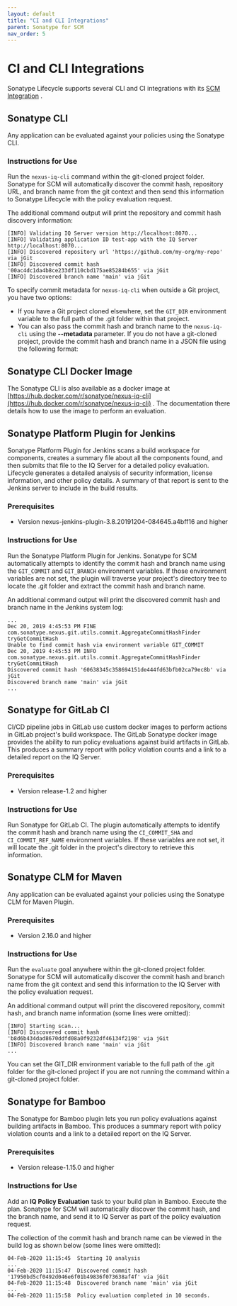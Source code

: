 ```yaml
---
layout: default
title: "CI and CLI Integrations"
parent: Sonatype for SCM
nav_order: 5
---
```


# CI and CLI Integrations

Sonatype Lifecycle supports several CLI and CI integrations with its [SCM Integration](#UUID-32a5d718-bd65-9f34-bba7-704ac47a7a54) .

## Sonatype CLI

Any application can be evaluated against your policies using the Sonatype CLI.

### Instructions for Use

Run the `nexus-iq-cli` command within the git-cloned project folder. Sonatype for SCM will automatically discover the commit hash, repository URL, and branch name from the git context and then send this information to Sonatype Lifecycle with the policy evaluation request.

The additional command output will print the repository and commit hash discovery information:

```
[INFO] Validating IQ Server version http://localhost:8070...
[INFO] Validating application ID test-app with the IQ Server http://localhost:8070...
[INFO] Discovered repository url 'https://github.com/my-org/my-repo' via jGit
[INFO] Discovered commit hash '00ac4dc1da4b8ce233df110cbd175ae85284b655' via jGit
[INFO] Discovered branch name 'main' via jGit
```

To specify commit metadata for `nexus-iq-cli` when outside a Git project, you have two options:

- If you have a Git project cloned elsewhere, set the `GIT_DIR` environment variable to the full path of the .git folder within that project.
- You can also pass the commit hash and branch name to the `nexus-iq-cli` using the **--metadata** parameter. If you do not have a git-cloned project, provide the commit hash and branch name in a JSON file using the following format:

## Sonatype CLI Docker Image

The Sonatype CLI is also available as a docker image at [https://hub.docker.com/r/sonatype/nexus-iq-cli](https://hub.docker.com/r/sonatype/nexus-iq-cli) . The documentation there details how to use the image to perform an evaluation.

## Sonatype Platform Plugin for Jenkins

Sonatype Platform Plugin for Jenkins scans a build workspace for components, creates a summary file about all the components found, and then submits that file to the IQ Server for a detailed policy evaluation. Lifecycle generates a detailed analysis of security information, license information, and other policy details. A summary of that report is sent to the Jenkins server to include in the build results.

### Prerequisites

- Version nexus-jenkins-plugin-3.8.20191204-084645.a4bff16 and higher

### Instructions for Use

Run the Sonatype Platform Plugin for Jenkins. Sonatype for SCM automatically attempts to identify the commit hash and branch name using the `GIT_COMMIT` and `GIT_BRANCH` environment variables. If those environment variables are not set, the plugin will traverse your project's directory tree to locate the .git folder and extract the commit hash and branch name.

An additional command output will print the discovered commit hash and branch name in the Jenkins system log:

```
...
Dec 20, 2019 4:45:53 PM FINE com.sonatype.nexus.git.utils.commit.AggregateCommitHashFinder tryGetCommitHash
Unable to find commit hash via environment variable GIT_COMMIT
Dec 20, 2019 4:45:53 PM INFO com.sonatype.nexus.git.utils.commit.AggregateCommitHashFinder tryGetCommitHash
Discovered commit hash '60638345c358694151de444fd63bfb02ca79ec8b' via jGit
Discovered branch name 'main' via jGit
...
```

## Sonatype for GitLab CI

CI/CD pipeline jobs in GitLab use custom docker images to perform actions in GitLab project's build workspace. The GitLab Sonatype docker image provides the ability to run policy evaluations against build artifacts in GitLab. This produces a summary report with policy violation counts and a link to a detailed report on the IQ Server.

### Prerequisites

- Version release-1.2 and higher

### Instructions for Use

Run Sonatype for GitLab CI. The plugin automatically attempts to identify the commit hash and branch name using the `CI_COMMIT_SHA` and `CI_COMMIT_REF_NAME` environment variables. If these variables are not set, it will locate the .git folder in the project's directory to retrieve this information.

## Sonatype CLM for Maven

Any application can be evaluated against your policies using the Sonatype CLM for Maven Plugin.

### Prerequisites

- Version 2.16.0 and higher

### Instructions for Use

Run the `evaluate` goal anywhere within the git-cloned project folder. Sonatype for SCM will automatically discover the commit hash and branch name from the git context and send this information to the IQ Server with the policy evaluation request.

An additional command output will print the discovered repository, commit hash, and branch name information (some lines were omitted):

```
[INFO] Starting scan...
[INFO] Discovered commit hash 'b8d6b434dad8670ddfd08a0f9232df46134f2198' via jGit
[INFO] Discovered branch name 'main' via jGit
...
```

You can set the GIT_DIR environment variable to the full path of the .git folder for the git-cloned project if you are not running the command within a git-cloned project folder.

## Sonatype for Bamboo

The Sonatype for Bamboo plugin lets you run policy evaluations against building artifacts in Bamboo. This produces a summary report with policy violation counts and a link to a detailed report on the IQ Server.

### Prerequisites

- Version release-1.15.0 and higher

### Instructions for Use

Add an **IQ Policy Evaluation** task to your build plan in Bamboo. Execute the plan. Sonatype for SCM will automatically discover the commit hash, and the branch name, and send it to IQ Server as part of the policy evaluation request.

The collection of the commit hash and branch name can be viewed in the build log as shown below (some lines were omitted):

```
04-Feb-2020 11:15:45  Starting IQ analysis
...
04-Feb-2020 11:15:47  Discovered commit hash '17950bd5cf0492d046e6f01b49836f073638af4f' via jGit
04-Feb-2020 11:15:48  Discovered branch name 'main' via jGit
...
04-Feb-2020 11:15:58  Policy evaluation completed in 10 seconds.
```
